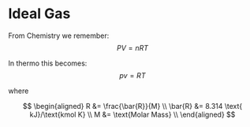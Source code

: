 # Ideal Gas

From Chemistry we remember:
$$PV = nRT$$

In thermo this becomes:
$$ pv = RT $$

where

$$
\begin{aligned}
R &= \frac{\bar{R}}{M} \\
\bar{R} &= 8.314 \text{ kJ}/\text{kmol K} \\
M &= \text{Molar Mass} \\
\end{aligned}
$$